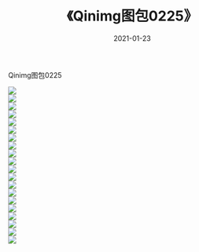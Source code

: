 ﻿---
layout: post
title:  《Qinimg图包0225》
date:   2021-01-23
img: http://imgx.orgx.ga/Qinimg图包/Qinimg图包0225/000.jpg
categories: [美女, 清纯, 唯美]
---

Qinimg图包0225

 ![](http://imgx.orgx.ga/Qinimg图包/Qinimg图包0225/001.jpg) <br>![](http://imgx.orgx.ga/Qinimg图包/Qinimg图包0225/002.jpg) <br>![](http://imgx.orgx.ga/Qinimg图包/Qinimg图包0225/003.jpg) <br>![](http://imgx.orgx.ga/Qinimg图包/Qinimg图包0225/004.jpg) <br>![](http://imgx.orgx.ga/Qinimg图包/Qinimg图包0225/005.jpg) <br>![](http://imgx.orgx.ga/Qinimg图包/Qinimg图包0225/006.jpg) <br>![](http://imgx.orgx.ga/Qinimg图包/Qinimg图包0225/007.jpg) <br>![](http://imgx.orgx.ga/Qinimg图包/Qinimg图包0225/008.jpg) <br>![](http://imgx.orgx.ga/Qinimg图包/Qinimg图包0225/009.jpg) <br>![](http://imgx.orgx.ga/Qinimg图包/Qinimg图包0225/010.jpg) <br>![](http://imgx.orgx.ga/Qinimg图包/Qinimg图包0225/011.jpg) <br>![](http://imgx.orgx.ga/Qinimg图包/Qinimg图包0225/012.jpg) <br>![](http://imgx.orgx.ga/Qinimg图包/Qinimg图包0225/013.jpg) <br>![](http://imgx.orgx.ga/Qinimg图包/Qinimg图包0225/014.jpg) <br>![](http://imgx.orgx.ga/Qinimg图包/Qinimg图包0225/015.jpg) <br>![](http://imgx.orgx.ga/Qinimg图包/Qinimg图包0225/016.jpg) <br>![](http://imgx.orgx.ga/Qinimg图包/Qinimg图包0225/017.jpg) <br>![](http://imgx.orgx.ga/Qinimg图包/Qinimg图包0225/018.jpg) <br>![](http://imgx.orgx.ga/Qinimg图包/Qinimg图包0225/019.jpg) <br>![](http://imgx.orgx.ga/Qinimg图包/Qinimg图包0225/020.jpg) <br>